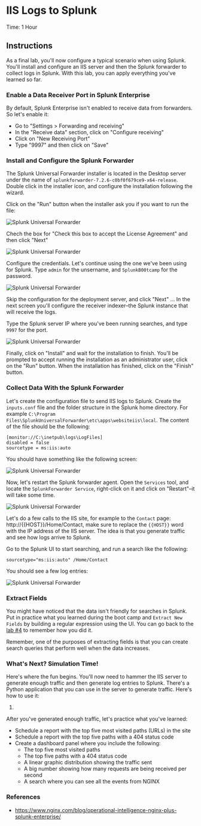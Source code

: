 # IIS Logs to Splunk
Time: 1 Hour

## Instructions
As a final lab, you'll now configure a typical scenario when using Splunk. You'll install and configure an IIS server and then the Splunk forwarder to collect logs in Splunk. With this lab, you can apply everything you've learned so far.

### Enable a Data Receiver Port in Splunk Enterprise
By default, Splunk Enterprise isn't enabled to receive data from forwarders. So let's enable it:

- Go to "Settings > Forwarding and receiving"
- In the "Receive data" section, click on "Configure receiving"
- Click on "New Receiving Port"
- Type "9997" and then click on "Save"

### Install and Configure the Splunk Forwarder
The Splunk Universal Forwarder installer is located in the Desktop server under the name of `splunkforwarder-7.2.6-c0bf0f679ce9-x64-release`. Double click in the installer icon, and configure the installation following the wizard.

Click on the "Run" button when the installer ask you if you want to run the file:

![Splunk Universal Forwarder](../img/install-forwarder-01.png)

Chech the box for "Check this box to accept the License Agreement" and then click "Next"

![Splunk Universal Forwarder](../img/install-forwarder-02.png)

Configure the credentials. Let's continue using the one we've been using for Splunk. Type `admin` for the unsername, and `SplunkB00tcamp` for the password.

![Splunk Universal Forwarder](../img/install-forwarder-03.png)

Skip the configuration for the deployment server, and click "Next" ... In the next screen you'll configure the receiver indexer–the Splunk instance that will receive the logs.

Type the Splunk server IP where you've been running searches, and type `9997` for the port.

![Splunk Universal Forwarder](../img/install-forwarder-04.png)

Finally, click on "Install" and wait for the installation to finish. You'll be prompted to accept running the installation as an administrator user, click on the "Run" button. When the installation has finished, click on the "Finish" button.

### Collect Data With the Splunk Forwarder
Let's create the configuration file to send IIS logs to Splunk. Create the `inputs.conf` file and the folder structure in the Splunk home directory. For example `C:\Program Files\SplunkUniversalForwarder\etc\apps\websiteiis\local`. The content of the file should be the following:

```
[monitor://C:\inetpub\logs\LogFiles]
disabled = false
sourcetype = ms:iis:auto
```

You should have something like the following screen:

![Splunk Universal Forwarder](../img/install-forwarder-05.png)

Now, let's restart the Splunk forwarder agent. Open the `Services` tool, and locate the `SplunkForwarder Service`, right-click on it and click on "Restart"–it will take some time.

![Splunk Universal Forwarder](../img/install-forwarder-06.png)

Let's do a few calls to the IIS site, for example to the `Contact` page: http://{{HOST}}/Home/Contact, make sure to replace the `{{HOST}}` word with the IP address of the IIS server. The idea is that you generate traffic and see how logs arrive to Splunk.

Go to the Splunk UI to start searching, and run a search like the following:

`sourcetype="ms:iis:auto" /Home/Contact`

You should see a few log entries:

![Splunk Universal Forwarder](../img/install-forwarder-07.png)

### Extract Fields
You might have noticed that the data isn't friendly for searches in Splunk. Put in practice what you learned during the boot camp and `Extract New Fields` by building a regular expression using the UI. You can go back to the [lab #4](04.md) to remember how you did it.

Remember, one of the purposes of extracting fields is that you can create search queries that perform well when the data increases.

### What's Next? Simulation Time!
Here's where the fun begins. You'll now need to hammer the IIS server to generate enough traffic and then generate log entries to Splunk. There's a Python application that you can use in the server to generate traffic. Here's how to use it:

1. 

After you've generated enough traffic, let's practice what you've learned:

- Schedule a report with the top five most visited paths (URLs) in the site
- Schedule a report with the top five paths with a 404 status code
- Create a dashboard panel where you include the following:
    - The top five most visited paths
    - The top five paths with a 404 status code
    - A linear graphic distribution showing the traffic sent
    - A big number showing how many requests are being received per second
    - A search where you can see all the events from NGINX

### References
- https://www.nginx.com/blog/operational-intelligence-nginx-plus-splunk-enterprise/
